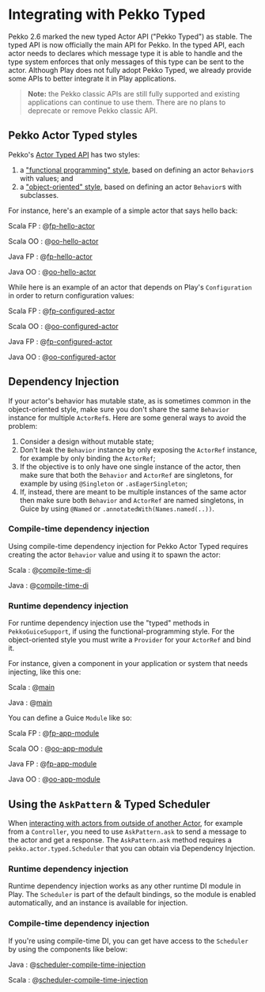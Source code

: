 <!--- Copyright (C) from 2022 The Play Framework Contributors <https://github.com/playframework>, 2011-2021 Lightbend Inc. <https://www.lightbend.com> -->

# Integrating with Pekko Typed

Pekko 2.6 marked the new typed Actor API ("Pekko Typed") as stable. The typed API is now officially the main API for Pekko. In the typed API, each actor needs to declares which message type it is able to handle and the type system enforces that only messages of this type can be sent to the actor. Although Play does not fully adopt Pekko Typed, we already provide some APIs to better integrate it in Play applications.

> **Note:** the Pekko classic APIs are still fully supported and existing applications can continue to use them. There are no plans to deprecate or remove Pekko classic API. 

## Pekko Actor Typed styles

Pekko's [Actor Typed API][] has two styles:

1. a ["functional programming" style][fp-style], based on defining an actor `Behavior`s with values; and
2. a ["object-oriented" style][oo-style], based on defining an actor `Behavior`s with subclasses.

[Actor Typed API]: https://pekko.apache.org/docs/pekko/1.0/typed/actors.html
[fp-style]: https://pekko.apache.org/docs/pekko/1.0/typed/actors.html#functional-style
[oo-style]: https://pekko.apache.org/docs/pekko/1.0/typed/actors.html#object-oriented-style

For instance, here's an example of a simple actor that says hello back:

Scala FP
: @[fp-hello-actor](code/scalaguide/pekko/typed/fp/HelloActor.scala)

Scala OO
: @[oo-hello-actor](code/scalaguide/pekko/typed/oo/HelloActor.scala)

Java FP
: @[fp-hello-actor](code/javaguide/pekko/typed/fp/HelloActor.java)

Java OO
: @[oo-hello-actor](code/javaguide/pekko/typed/oo/HelloActor.java)

While here is an example of an actor that depends on Play's `Configuration` in order to return configuration values:

Scala FP
: @[fp-configured-actor](code/scalaguide/pekko/typed/fp/ConfiguredActor.scala)

Scala OO
: @[oo-configured-actor](code/scalaguide/pekko/typed/oo/ConfiguredActor.scala)

Java FP
: @[fp-configured-actor](code/javaguide/pekko/typed/fp/ConfiguredActor.java)

Java OO
: @[oo-configured-actor](code/javaguide/pekko/typed/oo/ConfiguredActor.java)

## Dependency Injection

If your actor's behavior has mutable state, as is sometimes common in the object-oriented style, make sure you don't share the same `Behavior` instance for multiple `ActorRef`s.  Here are some general ways to avoid the problem:

1. Consider a design without mutable state;
2. Don't leak the `Behavior` instance by only exposing the `ActorRef` instance, for example by only binding the `ActorRef`;
3. If the objective is to only have one single instance of the actor, then make sure that both the `Behavior` and `ActorRef` are singletons, for example by using `@Singleton` or `.asEagerSingleton`;
4. If, instead, there are meant to be multiple instances of the same actor then make sure both `Behavior` and `ActorRef` are named singletons, in Guice by using `@Named` or `.annotatedWith(Names.named(..))`.

### Compile-time dependency injection

Using compile-time dependency injection for Pekko Actor Typed requires creating the actor `Behavior` value and using it to spawn the actor:

Scala
: @[compile-time-di](code/scalaguide/pekko/typed/fp/AppComponents.scala)

Java
: @[compile-time-di](code/javaguide/pekko/typed/oo/AppComponents.java)

### Runtime dependency injection

For runtime dependency injection use the "typed" methods in `PekkoGuiceSupport`, if using the functional-programming style.  For the object-oriented style you must write a `Provider` for your `ActorRef` and bind it.

For instance, given a component in your application or system that needs injecting, like this one:

Scala
: @[main](code/scalaguide/pekko/typed/fp/Main.scala)

Java
: @[main](code/javaguide/pekko/typed/oo/Main.java)

You can define a Guice `Module` like so:

Scala FP
: @[fp-app-module](code/scalaguide/pekko/typed/fp/AppModule.scala)

Scala OO
: @[oo-app-module](code/scalaguide/pekko/typed/oo/AppModule.scala)

Java FP
: @[fp-app-module](code/javaguide/pekko/typed/fp/AppModule.java)

Java OO
: @[oo-app-module](code/javaguide/pekko/typed/oo/AppModule.java)


## Using the `AskPattern` & Typed Scheduler

When [interacting with actors from outside of another Actor](https://pekko.apache.org/docs/pekko/1.0/typed/interaction-patterns.html#request-response-with-ask-from-outside-an-actor), for example from a `Controller`, you need to use `AskPattern.ask` to send a message to the actor and get a response. The `AskPattern.ask` method requires a `pekko.actor.typed.Scheduler` that you can obtain via Dependency Injection.

### Runtime dependency injection

Runtime dependency injection works as any other runtime DI module in Play. The `Scheduler` is part of the default bindings, so the module is enabled automatically, and an instance is available for injection.

### Compile-time dependency injection

If you're using compile-time DI, you can get have access to the `Scheduler` by using the components like below:

Java
: @[scheduler-compile-time-injection](code/javaguide/pekko/components/ComponentsWithTypedScheduler.java)

Scala
: @[scheduler-compile-time-injection](code/scalaguide/pekko/components/ComponentsWithTypedScheduler.scala)
